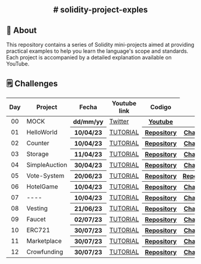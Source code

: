 
<h2 align="center">  # solidity-project-exples <h2>

## 📝 About

This repository contains a series of Solidity mini-projects aimed at providing practical examples to help you learn the language's scope and standards. Each project is accompanied by a detailed explanation available on YouTube.

## 🗒 Challenges
<table>
  <thead>
    <tr>
      <th align="center">Day</th>
      <th>Project</th>
      <th>Fecha</th>
      <th>Youtube link</th>
      <th>Codigo</th>
    </tr>
  </thead>
<tbody>

<tr>
  <td align="center">00</td>
  <td>MOCK</td>
  <th>dd/mm/yy</th>
  <td><a href="https://twitter.com/LeanLabiano" rel="nofollow">Twitter</a></td>
  <th><a href="https://www.youtube.com/@leanlabiano" rel="nofollow">Youtube</a></th>
</tr>
<tr>
  <td align="center">01</td>
  <td>HelloWorld</td>
  <th>10/04/23</th>
  <td><a href="" rel="nofollow">TUTORIAL</a></td>
  <th><a href="https://github.com/LeandroCDN/solidity-project-exples/blob/main/01%20-%20Hello%20World/HelloWorld.sol" rel="nofollow">Repository</a></th>
  <th><a href="" rel="nofollow">Challenge</a></th>
</tr>
<tr>
  <td align="center">02</td>
  <td>Counter</td>
  <th>10/04/23</th>
  <td><a href="" rel="nofollow">TUTORIAL</a></td>
  <th><a href="https://github.com/LeandroCDN/solidity-project-exples/blob/main/02%20-%20Counter/Counter.sol" rel="nofollow">Repository</a></th>
  <th><a href="" rel="nofollow">Challenge</a></th>
</tr>
<tr>
  <td align="center">03</td>
  <td>Storage</td>
  <th>11/04/23</th>
  <td><a href="" rel="nofollow">TUTORIAL</a></td>
  <th><a href="https://github.com/LeandroCDN/solidity-project-exples/blob/main/03%20-%20Storage/Storage.sol" rel="nofollow">Repository</a></th>
  <th><a href="" rel="nofollow">Challenge</a></th>
</tr>
<tr>
  <td align="center">04</td>
  <td>SimpleAuction</td>
  <th>30/04/23</th>
  <td><a href="" rel="nofollow">TUTORIAL</a></td>
  <th><a href="https://github.com/LeandroCDN/solidity-project-exples/blob/main/04%20-%20Simple%20Auction/SimpleAuction.sol" rel="nofollow">Repository</a></th>
  <th><a href="" rel="nofollow">Challenge</a></th>
</tr>
<tr>
  <td align="center">05</td>
  <td>Vote-System</td>
  <th>20/06/23</th>
  <td><a href="" rel="nofollow">TUTORIAL</a></td>
  <th><a href="https://github.com/LeandroCDN/solidity-project-exples/blob/main/05%20-%20Vote%20system/VoteSystem.sol" rel="nofollow">Repository</a></th>
  <th><a href="" rel="nofollow">Repository</a></th>
</tr>
<tr>
  <td align="center">06</td>
  <td>HotelGame</td>
  <th>10/04/23</th>
  <td><a href="" rel="nofollow">TUTORIAL</a></td>
  <th><a href="https://github.com/LeandroCDN/solidity-project-exples/blob/main/06%20-%20HotelGame/HotelGame.sol" rel="nofollow">Repository</a></th>
  <th><a href="" rel="nofollow">Challenge</a></th>
</tr>
<tr>
  <td align="center">07</td>
  <td>----</td>
  <th>10/04/23</th>
  <td><a href="" rel="nofollow">TUTORIAL</a></td>
  <th><a href="" rel="nofollow">Repository</a></th>
  <th><a href="" rel="nofollow">Challenge</a></th>
</tr>
<tr>
  <td align="center">08</td>
  <td>Vesting</td>
  <th>21/06/23</th>
  <td><a href="" rel="nofollow">TUTORIAL</a></td>
  <th><a href="https://github.com/LeandroCDN/solidity-project-exples/blob/main/08%20-%20Vesting/Vesting.sol" rel="nofollow">Repository</a></th>
  <th><a href="" rel="nofollow">Challenge</a></th>
</tr>
  <td align="center">09</td>
  <td>Faucet</td>
  <th>02/07/23</th>
  <td><a href="" rel="nofollow">TUTORIAL</a></td>
  <th><a href="https://github.com/LeandroCDN/solidity-project-exples/blob/main/09%20-%20Faucet/Faucet.sol" rel="nofollow">Repository</a></th>
  <th><a href="" rel="nofollow">Challenge</a></th>
</tr>
</tr>
  <td align="center">10</td>
  <td>ERC721</td>
  <th>30/07/23</th>
  <td><a href="" rel="nofollow">TUTORIAL</a></td>
  <th><a href="https://github.com/LeandroCDN/solidity-project-exples/blob/main/10%20-%20ERC721/ERC721.sol" rel="nofollow">Repository</a></th>
  <th><a href="" rel="nofollow">Challenge</a></th>
</tr>
</tr>
  <td align="center">11</td>
  <td>Marketplace</td>
  <th>30/07/23</th>
  <td><a href="" rel="nofollow">TUTORIAL</a></td>
  <th><a href="https://github.com/LeandroCDN/solidity-project-exples/blob/main/10%20-%20marketplace/marketplace.sol" rel="nofollow">Repository</a></th>
  <th><a href="" rel="nofollow">Challenge</a></th>
</tr>
</tr>
  <td align="center">12</td>
  <td>Crowfunding</td>
  <th>30/07/23</th>
  <td><a href="" rel="nofollow">TUTORIAL</a></td>
  <th><a href="https://github.com/LeandroCDN/solidity-project-exples/blob/main/10%20-%20Crowfunding/Crowfunding.sol" rel="nofollow">Repository</a></th>
  <th><a href="" rel="nofollow">Challenge</a></th>
</tr>







</tbody>
</table>